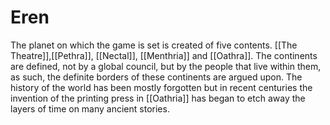 # Eren
The planet on which the game is set is created of five contents. [[The Theatre]],[[Pethra]], [[Nectal]], [[Menthria]] and [[Oathra]]. The continents are defined, not by a global council, but by the people that live within them, as such, the definite borders of these continents are argued upon. The history of the world has been mostly forgotten but in recent centuries the invention of the printing press in [[Oathria]] has began to etch away the layers of time on many ancient stories. 

